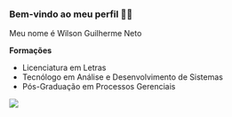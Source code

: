 ### Bem-vindo ao meu perfil 👨‍🏫

Meu nome é Wilson Guilherme Neto

**Formações**
- Licenciatura em Letras
- Tecnólogo em Análise e Desenvolvimento de Sistemas
- Pós-Graduação em Processos Gerenciais

![](https://media.tenor.com/bFiimpRs_5gAAAAM/test.gif)

